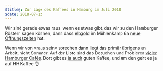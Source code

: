 ```yaml
---
$title@: Zur Lage des Kaffees in Hamburg im Juli 2018
$date: 2018-07-12
---
```


Wir sind gerade etwas raus; wenn es etwas gibt, das wir zu den Hamburger Röstern sagen können, dann dass [elbgold]([url('/content/cafes/elbgold.md')]) im Mühlenkamp 6a [neue Öffnungszeiten](https://www.facebook.com/elbgold/photos/a.387431066089.173499.52734246089/10155286094506090/) hat.

Wenn wir von »raus sein« sprechen dann liegt das primär übrigens an Arbeit, nicht Sommer. Auf der Liste sind das Besuchen und Probieren [vieler Hamburger Cafés](https://www.hamburg.de/branchenbuch/hamburg/10233062/n0/). Dort gibt es [ja auch]([url('/content/pages/cafes.md')]) guten Kaffee, und um den geht es ja auf HH Kaffee 👌